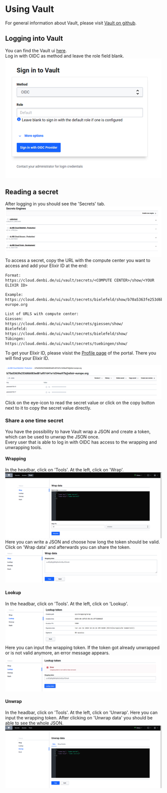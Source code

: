 # Using Vault
For general information about Vault, please visit [Vault on github](https://github.com/hashicorp/vault).  

## Logging into Vault
You can find the Vault ui [here](https://cloud.denbi.de/ui/).  
Log in with OIDC as method and leave the role field blank.
![login_vault](../cloud_admin/images/vault/login.png)  

## Reading a secret
After logging in you should see the 'Secrets' tab.  
![secrets_overview](../cloud_admin/images/vault/secrets_overview.png)  
To access a secret, copy the URL with the compute center you want to access and add your Elixir ID at the end:  
```
Format:
https://cloud.denbi.de/ui/vault/secrets/<COMPUTE CENTER>/show/<YOUR ELIXIR ID>  
```
```
Example:
https://cloud.denbi.de/ui/vault/secrets/bielefeld/show/b70a5363fe253d6b083ed81af01641e1d34ea97b@elixir-europe.org  
```
```
List of URLS with compute center:  
Giessen:  
https://cloud.denbi.de/ui/vault/secrets/giessen/show/  
Bielefeld:  
https://cloud.denbi.de/ui/vault/secrets/bielefeld/show/  
Tübingen:
https://cloud.denbi.de/ui/vault/secrets/tuebingen/show/
```
To get your Elixir ID, please visist the [Profile page](https://cloud.denbi.de/portal/webapp/#/userinfo) of the portal. There you will find your Elixir ID.

![user2_version_2](../cloud_admin/images/vault/user2_version2.png)  
Click on the eye-icon to read the secret value or click on the copy button next to it to copy the secret value directly.

### Share a one time secret
You have the possibility to have Vault wrap a JSON and create a token, which can be used to unwrap the JSON once.  
Every user that is able to log in with OIDC has access to the wrapping and unwrapping tools.

#### Wrapping
In the headbar, click on 'Tools'. At the left, click on 'Wrap'.  
![wrap_json](../cloud_admin/images/vault/wrap_json.png)  
Here you can write a JSON and choose how long the token should be valid. Click on 'Wrap data' and afterwards you can share the token.  
![wrapping_token](../cloud_admin/images/vault/wrapping_token.png)  
#### Lookup
In the headbar, click on 'Tools'. At the left, click on 'Lookup'.  
![token_lookup](../cloud_admin/images/vault/wrapping_token_lookup.png)  
Here you can input the wrapping token. If the token got already unwrapped or is not valid anymore, an error message appears.  
![token_error](../cloud_admin/images/vault/wrapping_token_error.png)
#### Unwrap
In the headbar, click on 'Tools'. At the left, click on 'Unwrap'. Here you can input the wrapping token. After clicking on 'Unwrap data' you should be able to see the whole JSON.  
![unwrap_json](../cloud_admin/images/vault/unwrap_json.png)  
